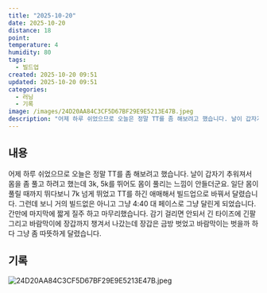 ```yaml
---
title: "2025-10-20"
date: 2025-10-20
distance: 18
point:
temperature: 4
humidity: 80
tags:
  - 빌드업
created: 2025-10-20 09:51
updated: 2025-10-20 09:51
categories:
  - 러닝
  - 기록
image: /images/24D20AA84C3CF5D67BF29E9E5213E47B.jpeg
description: "어제 하루 쉬었으므로 오늘은 정말 TT를 좀 해보려고 했습니다. 날이 갑자기 추워져서 몸을 좀 풀고 하려고 했는데 3k, 5k를 뛰어도 몸이 풀리는 느낌이 안들더군요. 일단 몸이 풀릴 때까지 뛰다보니 7k 넘게 뛰었고 TT를 하긴 애매해서 빌드업으로 바꿔서 달렸습니다. 그런데 보니 거의"
---
```

## 내용
어제 하루 쉬었으므로 오늘은 정말 TT를 좀 해보려고 했습니다. 
날이 갑자기 추워져서 몸을 좀 풀고 하려고 했는데 3k, 5k를 뛰어도 몸이 풀리는 느낌이 안들더군요. 일단 몸이 풀릴 때까지 뛰다보니 7k 넘게 뛰었고 TT를 하긴 애매해서 빌드업으로 바꿔서 달렸습니다. 그런데 보니 거의 빌드없은 아니고 그냥 4:40 대 페이스로 그냥 달린게 되었습니다. 
간만에 마지막에 짧게 질주 하고 마무리했습니다.
감기 걸리면 안되서 긴 타이즈에 긴팔 그리고 바람막이에 장갑까지 챙겨서 나갔는데 장갑은 금방 벗었고 바람막이는 벗을까 하다 그냥 좀 따뜻하게 달렸습니다.

## 기록
![24D20AA84C3CF5D67BF29E9E5213E47B.jpeg](/images/24D20AA84C3CF5D67BF29E9E5213E47B.jpeg)

